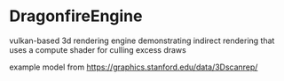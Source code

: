 # DragonfireEngine
vulkan-based 3d rendering engine demonstrating indirect rendering that uses a compute shader for culling excess draws

example model from https://graphics.stanford.edu/data/3Dscanrep/
